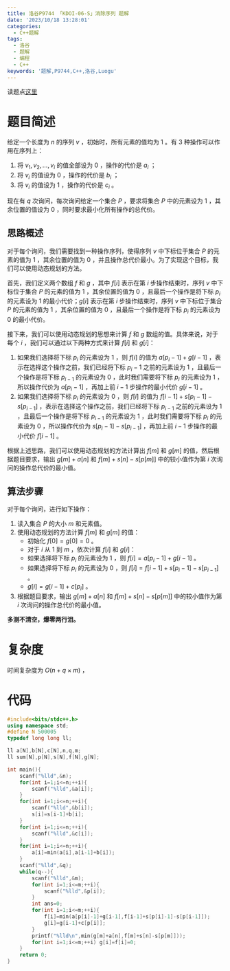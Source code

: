 ```yaml
---
title: 洛谷P9744 「KDOI-06-S」消除序列 题解
date: '2023/10/18 13:28:01' 
categories: 
  - C++题解 
tags: 
  - 洛谷 
  - 题解 
  - 编程 
  - C++ 
keywords: '题解,P9744,C++,洛谷,Luogu' 
---
```


读题点[这里](https://www.luogu.com.cn/problem/P9744)

# 题目简述

给定一个长度为 $n$ 的序列 $v$ ，初始时，所有元素的值均为 $1$ 。有 $3$ 种操作可以作用在序列上：

1. 将 $v_1,v_2,\ldots,v_i$ 的值全部设为 $0$ ，操作的代价是 $a_i$ ；
2. 将 $v_i$ 的值设为 $0$ ，操作的代价是 $b_i$ ；
3. 将 $v_i$ 的值设为 $1$ ，操作的代价是 $c_i$ 。

现在有 $q$ 次询问，每次询问给定一个集合 $P$ ，要求将集合 $P$ 中的元素设为 $1$ ，其余位置的值设为 $0$ ，同时要求最小化所有操作的总代价。

## 思路概述

对于每个询问，我们需要找到一种操作序列，使得序列 $v$ 中下标位于集合 $P$ 的元素的值为 $1$ ，其余位置的值为 $0$ ，并且操作总代价最小。为了实现这个目标，我们可以使用动态规划的方法。

首先，我们定义两个数组 $f$ 和 $g$ ，其中 $f[i]$ 表示在第 $i$ 步操作结束时，序列 $v$ 中下标位于集合 $P$ 的元素的值为 $1$ ，其余位置的值为 $0$ ，且最后一个操作是将下标 $p_i$ 的元素设为 $1$ 的最小代价；$g[i]$ 表示在第 $i$ 步操作结束时，序列 $v$ 中下标位于集合 $P$ 的元素的值为 $1$ ，其余位置的值为 $0$ ，且最后一个操作是将下标 $p_i$ 的元素设为 $0$ 的最小代价。

接下来，我们可以使用动态规划的思想来计算 $f$ 和 $g$ 数组的值。具体来说，对于每个 $i$ ，我们可以通过以下两种方式来计算 $f[i]$ 和 $g[i]$：

1. 如果我们选择将下标 $p_i$ 的元素设为 $1$ ，则 $f[i]$ 的值为 $a[p_i-1]+g[i-1]$ ，表示在选择这个操作之前，我们已经将下标 $p_i-1$ 之前的元素设为 $1$ ，且最后一个操作是将下标 $p_{i-1}$ 的元素设为 $0$ ，此时我们需要将下标 $p_i$ 的元素设为 $1$ ，所以操作代价为 $a[p_i-1]$ ，再加上前 $i-1$ 步操作的最小代价 $g[i-1]$ 。
2. 如果我们选择将下标 $p_i$ 的元素设为 $0$ ，则 $f[i]$ 的值为 $f[i-1]+s[p_i-1]-s[p_{i-1}]$ ，表示在选择这个操作之前，我们已经将下标 $p_{i-1}$ 之前的元素设为 $1$ ，且最后一个操作是将下标 $p_{i-1}$ 的元素设为 $1$ ，此时我们需要将下标 $p_i$ 的元素设为 $0$ ，所以操作代价为 $s[p_i-1]-s[p_{i-1}]$ ，再加上前 $i-1$ 步操作的最小代价 $f[i-1]$ 。

根据上述思路，我们可以使用动态规划的方法计算出 $f[m]$ 和 $g[m]$ 的值，然后根据题目要求，输出 $g[m]+a[n]$ 和 $f[m]+s[n]-s[p[m]]$ 中的较小值作为第 $i$ 次询问的操作总代价的最小值。

## 算法步骤

对于每个询问，进行如下操作：
1. 读入集合 $P$ 的大小 $m$ 和元素值。
2. 使用动态规划的方法计算 $f[m]$ 和 $g[m]$ 的值：
    - 初始化 $f[0]=g[0]=0$ 。
    - 对于 $i$ 从 $1$ 到 $m$ ，依次计算 $f[i]$ 和 $g[i]$：
    - 如果选择将下标 $p_i$ 的元素设为 $1$ ，则 $f[i]=a[p_i-1]+g[i-1]$ 。
    - 如果选择将下标 $p_i$ 的元素设为 $0$ ，则 $f[i]=f[i-1]+s[p_i-1]-s[p_{i-1}]$ 。
    - $g[i]=g[i-1]+c[p_i]$ 。
3. 根据题目要求，输出 $g[m]+a[n]$ 和 $f[m]+s[n]-s[p[m]]$ 中的较小值作为第 $i$ 次询问的操作总代价的最小值。

**多测不清空，爆零两行泪。**

# 复杂度

时间复杂度为 $O(n+q \times m)$ ，

# 代码

```C++
#include<bits/stdc++.h>
using namespace std;
#define N 500005
typedef long long ll;

ll a[N],b[N],c[N],n,q,m;
ll sum[N],p[N],s[N],f[N],g[N];

int main(){
    scanf("%lld",&n);
    for(int i=1;i<=n;++i){
        scanf("%lld",&a[i]);
    }
    for(int i=1;i<=n;++i){
        scanf("%lld",&b[i]);
        s[i]=s[i-1]+b[i];
    }
    for(int i=1;i<=n;++i){
        scanf("%lld",&c[i]);
    }
    for(int i=1;i<=n;++i){
        a[i]=min(a[i],a[i-1]+b[i]);
    }
    scanf("%lld",&q);
    while(q--){
        scanf("%lld",&m);
        for(int i=1;i<=m;++i){
            scanf("%lld",&p[i]);
        }
        int ans=0;
        for(int i=1;i<=m;++i){
            f[i]=min(a[p[i]-1]+g[i-1],f[i-1]+s[p[i]-1]-s[p[i-1]]);
            g[i]=g[i-1]+c[p[i]];
        }
        printf("%lld\n",min(g[m]+a[n],f[m]+s[n]-s[p[m]]));
        for(int i=1;i<=m;++i) g[i]=f[i]=0;
    }
    return 0;
}

```